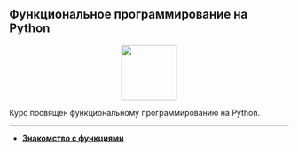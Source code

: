 ## Функциональное программирование на Python

<div id="header" align="center">
  <img src="https://cdn.stepik.net/media/cache/images/courses/195619/cover_XF90zPX/66d3c41c8348c48642039f6257255041.png" width="100"/>
</div>

Курс посвящен функциональному программированию на Python.

---

- [**Знакомство с функциями**](https://github.com/vypiemzalyubov/python/tree/main/Stepik/Functional%20programming%20in%20Python/01.%20Familiarity%20with%20functions)